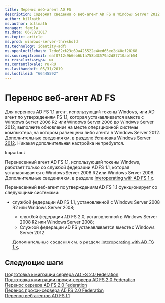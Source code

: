 ```yaml
---
title: Перенос веб-агент AD FS
description: Содержит сведения о веб-агент AD FS в Windows Server 2012.
author: billmath
ms.author: billmath
manager: femila
ms.date: 06/28/2017
ms.topic: article
ms.prod: windows-server-threshold
ms.technology: identity-adfs
ms.openlocfilehash: 7cde62cb23c69a425522e40ed65ee2d40ef28268
ms.sourcegitcommit: eaf071249b6eb6b1a758b38579a2d87710abfb54
ms.translationtype: MT
ms.contentlocale: ru-RU
ms.lasthandoff: 05/31/2019
ms.locfileid: "66445592"
---
```

# <a name="migrate-the-ad-fs-web-agent"></a>Перенос веб-агент AD FS

Для переноса AD FS 1.1 агент, использующий токены Windows, или AD агент по утверждениям FS 1.1, которая устанавливается вместе с Windows Server 2008 R2 или Windows Server 2008 до Windows Server 2012, выполните обновление на месте операционной системы компьютера, на котором размещена либо агента в Windows Server 2012. Дополнительные сведения см. в разделе [Установка Windows Server 2012](https://technet.microsoft.com/library/jj134246.aspx). Никакая дополнительная настройка не требуется.  
  
> [!IMPORTANT]
>  Перенесенный агент AD FS 1.1, использующий токены Windows, работает только со службой федерации AD FS 1.1, которая устанавливается с Windows Server 2008 R2 или Windows Server 2008. Дополнительные сведения см. в разделе [Interoperating with AD FS 1.x](Interoperating-with-AD-FS-1.x.md).  
> 
>  Перенесенный веб-агент по утверждениям AD FS 1.1 функционирует со следующими системами:  
> 
> - службой федерации AD FS 1.1, установленной с Windows Server 2008 R2 или Windows Server 2008;  
>   -   службой федерации AD FS 2.0, установленной в Windows Server 2008 R2 или Windows Server 2008;  
>   -   Службой федерации AD FS устанавливается вместе с Windows Server 2012  
> 
>   Дополнительные сведения см. в разделе [Interoperating with AD FS 1.x](Interoperating-with-AD-FS-1.x.md).  
  
  
## <a name="next-steps"></a>Следующие шаги
 [Подготовка к миграции сервера AD FS 2.0 Federation](prepare-to-migrate-ad-fs-fed-server.md)   
 [Подготовка к миграции прокси-сервера AD FS 2.0 Federation](prepare-to-migrate-ad-fs-fed-proxy.md)   
 [Перенос сервера AD FS 2.0 Federation](migrate-the-ad-fs-fed-server.md)   
 [Перенос прокси-сервера AD FS 2.0 Federation](migrate-the-ad-fs-2-fed-server-proxy.md)   
 [Перенос веб-агентов AD FS 1.1](migrate-the-ad-fs-web-agent.md)